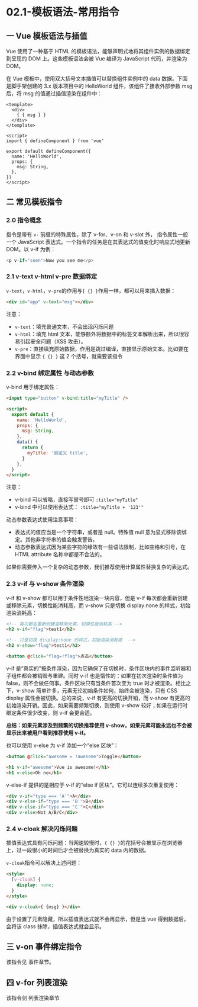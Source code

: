 # 02.1-模板语法-常用指令

## 一 Vue 模板语法与插值

Vue 使用了一种基于 HTML 的模板语法，能够声明式地将其组件实例的数据绑定到呈现的 DOM 上。这些模板语法会被 Vue 编译为 JavaScript 代码，并渲染为 DOM。

在 Vue 模板中，使用双大括号文本插值可以替换组件实例中的 data 数据。下面是脚手架创建的 3.x 版本项目中的 HelloWorld 组件，该组件了接收外部参数 msg 后，将 msg 的值通过插值渲染在组件中：

```vue
<template>
  <div>
    { { msg } }
  </div>
</template>

<script>
import { defineComponent } from 'vue'

export default defineComponent({
  name: 'HelloWorld',
  props: {
    msg: String,
  },
})
</script>
```

## 二 常见模板指令

### 2.0 指令概念

指令是带有 `v-` 前缀的特殊属性，除了 v-for、v-on 和 v-slot 外， 指令属性一般一个 JavaScript 表达式。一个指令的任务是在其表达式的值变化时响应式地更新 DOM。以 v-if 为例：

```js
<p v-if="seen">Now you see me</p>
```

### 2.1 v-text v-html v-pre 数据绑定

`v-text`，`v-html`，`v-pre`的作用与`{ {} }`作用一样，都可以用来插入数据：

```html
<div id="app" v-text="msg"></div>
```

注意：

- `v-text`：填充普通文本，不会出现闪烁问题
- `v-html`：填充 html 文本，能够额外将数据中的标签文本解析出来，所以很容易引起安全问题（XSS 攻击）。
- `v-pre`：直接填充原始数据，作用是跳过编译，直接显示原始文本。比如要在界面中显示 `{ {} }` 这 2 个括号，就需要该指令

### 2.2 v-bind 绑定属性 与动态参数

v-bind 用于绑定属性：

```html
<input type="button" v-bind:title="myTitle" />

<script>
  export default {
    name: 'HelloWorld',
    props: {
      msg: String,
    },
    data() {
      return {
        myTitle: '自定义 title',
      }
    },
  }
</script>
```

注意：

- v-bind 可以省略，直接写冒号即可 `:title="myTitle"`
- v-bind 中可以使用表达式： `:title="myTitle + '123'"`

动态参数表达式使用注意事项：

- 表达式的值应当是一个字符串，或者是 null。特殊值 null 意为显式移除该绑定。其他非字符串的值会触发警告。
- 动态参数表达式因为某些字符的缘故有一些语法限制，比如空格和引号，在 HTML attribute 名称中都是不合法的。

如果你需要传入一个复杂的动态参数，我们推荐使用计算属性替换复杂的表达式。

### 2.3 v-if 与 v-show 条件渲染

v-if 和 v-show 都可以用于条件性地渲染一块内容，但是 v-if 每次都会重新创建或移除元素，切换性能消耗高，而 v-show 只是切换 display:none 的样式，初始渲染消耗高：

```html
<!-- 每次都会重新创建或移除元素，切换性能消耗高 -->
<h2 v-if="flag">test1</h2>

<!-- 只是切换 display:none 的样式，初始渲染消耗高  -->
<h2 v-show="flag">test1</h2>

<button @click="flag=!flag">点击</button>
```

v-if 是“真实的”按条件渲染，因为它确保了在切换时，条件区块内的事件监听器和子组件都会被销毁与重建。同时 v-if 也是惰性的：如果在初次渲染时条件值为 false，则不会做任何事。条件区块只有当条件首次变为 true 时才被渲染。相比之下，v-show 简单许多，元素无论初始条件如何，始终会被渲染，只有 CSS display 属性会被切换。总的来说，v-if 有更高的切换开销，而 v-show 有更高的初始渲染开销。因此，如果需要频繁切换，则使用 v-show 较好；如果在运行时绑定条件很少改变，则 v-if 会更合适。

**总结：如果元素涉及到频繁的切换推荐使用 v-show，如果元素可能永远也不会被显示出来被用户看到推荐使用 v-if。**

也可以使用 v-else 为 v-if 添加一个“else 区块”：

```html
<button @click="awesome = !awesome">Toggle</button>

<h1 v-if="awesome">Vue is awesome!</h1>
<h1 v-else>Oh no</h1>
```

v-else-if 提供的是相应于 v-if 的“else if 区块”。它可以连续多次重复使用：

```html
<div v-if="type === 'A'">A</div>
<div v-else-if="type === 'B'">B</div>
<div v-else-if="type === 'C'">C</div>
<div v-else>Not A/B/C</div>
```

### 2.4 v-cloak 解决闪烁问题

插值表达式具有闪烁问题：当网速较慢时，`{ {} }`的花括号会被显示在浏览器上，过一段很小的时间后才会被替换为真实的 data 内的数据。

`v-cloak`指令可以解决上述问题：

```html
<style>
  [v-cloak] {
    display: none;
  }
</style>

<div v-cloak>{ {msg} }</div>
```

由于设置了元素隐藏，所以插值表达式就不会再显示，但是当 vue 得到数据后，会将该 class 抹除，插值表达式就会显示。

## 三 v-on 事件绑定指令

该指令见 事件章节。

## 四 v-for 列表渲染

该指令剑 列表渲染章节
